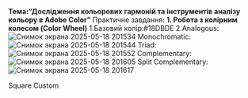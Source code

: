 **Тема:“Дослідження кольорових гармоній та інструментів аналізу кольору в Adobe Color”**
Практичне завдання:
**1. Робота з колірним колесом (Color Wheel)**
1.Базовий колір:#18DBDE
2.Analogous:
![Снимок экрана 2025-05-18 201534](https://github.com/user-attachments/assets/e882d1bc-9141-47a5-bd82-897cdffd9313)
Monochromatic:
![Снимок экрана 2025-05-18 201544](https://github.com/user-attachments/assets/316a8423-003b-417f-a3dc-b5c932e53064)
Triad:
![Снимок экрана 2025-05-18 201552](https://github.com/user-attachments/assets/aa77cbb4-cc56-497d-b071-7d30849eb67b)
Complementary:
![Снимок экрана 2025-05-18 201605](https://github.com/user-attachments/assets/2154f900-c243-44af-b369-b952674e4be9)
Split Complementary:
![Снимок экрана 2025-05-18 201617](https://github.com/user-attachments/assets/b6450167-8245-440c-8cab-9c3890f398ab)

Square
Custom
